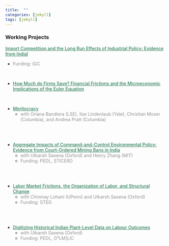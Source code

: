 ```yaml
---
title:  ""
categories: [jekyll]
tags: [jekyll]
---
```


### Working Projects

<a href= "" style="color:#2c7e5a;font-weight: 500;">Import Competition and the Long Run Effects of Industrial Policy: Evidence from Indial</a>
- <a style="color:#909090"> Funding: IGC </a>
<br/>

- <a href="" style="color:#2c7e5a;font-weight: 500;">How Much do Firms Save? Financial Frictions and the Microeconomic Implications of the Euler Equation
<br/>

- <a href="" style="color:#2c7e5a;font-weight: 500;"> Meritocracy </a>
    * <a style="color:#909090"> with Oriana Bandiera (LSE), Ilse Lindenlaub (Yale), Christian Moser (Columbia), and Andrea Pratt (Columbia) </a>
<br/>
<br/>

- <a href="" style="color:#2c7e5a;font-weight: 500;">Aggregate Impacts of Command-and-Control Environmental Policy: Evidence from Court-Ordered Mining Bans in India</a>
    * <a style="color:#909090"> with Utkarsh Saxena (Oxford) and Henry Zhang (MIT) </a> 
    * <a style="color:#909090"> Funding: PEDL, STICERD </a> 
<br/>
<br/>

- <a href="" style="color:#2c7e5a;font-weight: 500;">Labor Market Frictions, the Organization of Labor, and Structural Change </a>
    * <a style="color:#909090"> with Chinmay Lohani (UPenn) and Utkarsh Saxena (Oxford) </a>
    * <a style="color:#909090"> Funding: STEG </a> 
<br/>
<br/>

- <a href="" style="color:#2c7e5a;font-weight: 500;">Digitizing Historical Indian Plant-Level Data on Labour Outcomes </a>
    * <a style="color:#909090"> with Utkarsh Saxena (Oxford) </a>
    * <a style="color:#909090"> Funding: PEDL, G²LM|LIC </a> 
<br/>
<br/>



<!-- 
### Publications
- forth, <a href="{{site.baseurl}}/files/aeri_NN/aeri_NN.pdf" style="color:#e25440;font-weight: bold;">Using TITLE</a>, ***JOURNAL***&nbsp;&nbsp;&nbsp;&#10098;[git](https://github.com/thomas9t/spatial-econ-cnn)&#10099;
    * AUTHORS
<br/>
<br/>
- 2022, <a href="{{site.baseurl}}/files/are_EITR/tradewar_1203.pdf" style="color:#e25440;font-weight: bold;">TITLE</a>, ***JOURNAL***
    - AUTHOR
  * [Economist](https://www.economist.com/finance-and-economics/2022/01/01/new-research-counts-the-costs-of-the-sino-american-trade-war) 
<br/>
<br/>

### Chapters & Policy Notes -->


